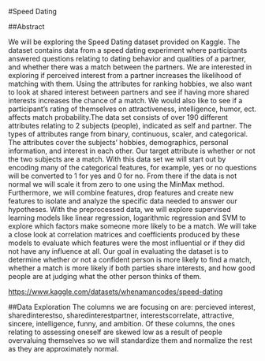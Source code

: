 #Speed Dating

##Abstract

We will be exploring the Speed Dating dataset provided on Kaggle. The dataset contains data from a speed dating experiment where participants answered questions relating to dating behavior and qualities of a partner, and whether there was a match between the partners. We are interested in exploring if perceived interest from a partner increases the likelihood of matching with them. Using the attributes for ranking hobbies, we also want to look at shared interest between partners and see if having more shared interests increases the chance of a match. We would also like to see if a participant’s rating of themselves on attractiveness, intelligence, humor, ect. affects match probability.The data set consists of over 190 different attributes relating to 2 subjects (people), indicated as self and partner. The types of attributes range from binary, continuous, scaler, and categorical. The attributes cover the subjects’ hobbies, demographics, personal information, and interest in each other. Our target attribute is whether or not the two subjects are a match. With this data set we will start out by encoding many of the categorical features, for example, yes or no questions will be converted to 1 for yes and 0 for no. From there if the data is not normal we will scale it from zero to one using the MinMax method. Furthermore, we will combine features, drop features and create new features to isolate and analyze the specific data needed to answer our hypotheses. With the preprocessed data, we will explore supervised learning models like linear regression, logarithmic regression and SVM to explore which factors make someone more likely to be a match. We will take a close look at correlation matrices and coefficients produced by these models to evaluate which features were the most influential or if they did not have any influence at all. Our goal in evaluating the dataset is to determine whether or not a confident person is more likely to find a match, whether a match is more likely if both parties share interests, and how good people are at judging what the other person thinks of them.

https://www.kaggle.com/datasets/whenamancodes/speed-dating

##Data Exploration
The columns we are focusing on are: percieved interest, sharedinterestso, sharedinterestpartner, interestscorrelate, attractive, sincere, intelligence, funny, and ambition. Of these columns, the ones relating to assessing oneself are skewed low as a result of people overvaluing themselves so we will standardize them and normalize the rest as they are approximately normal.
